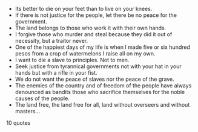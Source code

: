  - Its better to die on your feet than to live on your knees.
 - If there is not justice for the people, let there be no peace for the government.
 - The land belongs to those who work it with their own hands.
 - I forgive those who murder and steal because they did it out of necessity, but a traitor never.
 - One of the happiest days of my life is when I made five or six hundred pesos from a crop of watermelons I raise all on my own.
 - I want to die a slave to principles. Not to men.
 - Seek justice from tyrannical governments not with your hat in your hands but with a rifle in your fist.
 - We do not want the peace of slaves nor the peace of the grave.
 - The enemies of the country and of freedom of the people have always denounced as bandits those who sacrifice themselves for the noble causes of the people.
 - The land free, the land free for all, land without overseers and without masters...

10 quotes
